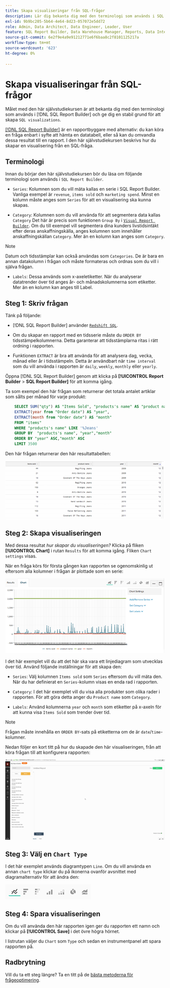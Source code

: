 ```yaml
---
title: Skapa visualiseringar från SQL-frågor
description: Lär dig bekanta dig med den terminologi som används i SQL Report Builder och ge dig en stabil grund för att skapa SQL-visualiseringar.
exl-id: 9b9bc205-5b64-4e64-8d23-057072e5dd72
role: Admin, Data Architect, Data Engineer, Leader, User
feature: SQL Report Builder, Data Warehouse Manager, Reports, Data Integration
source-git-commit: 6e2f9e4a9e91212771e6f6baa8c2f8101125217a
workflow-type: tm+mt
source-wordcount: '623'
ht-degree: 0%

---
```


# Skapa visualiseringar från SQL-frågor

Målet med den här självstudiekursen är att bekanta dig med den terminologi som används i [!DNL SQL Report Builder] och ge dig en stabil grund för att skapa `SQL visualizations`.

[[!DNL SQL Report Builder]](../data-analyst/dev-reports/sql-rpt-bldr.md) är en rapportbyggare med alternativ: du kan köra en fråga enbart i syfte att hämta en datatabell, eller så kan du omvandla dessa resultat till en rapport. I den här självstudiekursen beskrivs hur du skapar en visualisering från en SQL-fråga.

## Terminologi

Innan du börjar den här självstudiekursen bör du läsa om följande terminologi som används i `SQL Report Builder`.

- `Series`: Kolumnen som du vill mäta kallas en serie i SQL Report Builder. Vanliga exempel är `revenue`, `items sold` och `marketing spend`. Minst en kolumn måste anges som `Series` för att en visualisering ska kunna skapas.

- `Category`: Kolumnen som du vill använda för att segmentera data kallas `Category` Det här är precis som funktionen `Group By` i [`Visual Report Builder`](../data-user/reports/ess-rpt-build-visual.md). Om du till exempel vill segmentera dina kunders livstidsintäkt efter deras anskaffningskälla, anges kolumnen som innehåller anskaffningskällan `Category`. Mer än en kolumn kan anges som `Category`.

>[!NOTE]
>
>Datum och tidsstämplar kan också användas som `Categories`. De är bara en annan datakolumn i frågan och måste formateras och ordnas som du vill i själva frågan.

- `Labels`: Dessa används som x-axeletiketter. När du analyserar datatrender över tid anges år- och månadskolumnerna som etiketter. Mer än en kolumn kan anges till Label.

## Steg 1: Skriv frågan

Tänk på följande:

- [!DNL SQL Report Builder] använder [`Redshift SQL`](https://docs.aws.amazon.com/redshift/latest/dg/c_redshift-and-postgres-sql.html).

- Om du skapar en rapport med en tidsserie måste du `ORDER BY` tidsstämpelkolumnerna. Detta garanterar att tidsstämplarna ritas i rätt ordning i rapporten.

- Funktionen `EXTRACT` är bra att använda för att analysera dag, vecka, månad eller år i tidsstämpeln. Detta är användbart när `time interval` som du vill använda i rapporten är `daily`, `weekly`, `monthly` eller `yearly`.

Öppna [!DNL SQL Report Builder] genom att klicka på **[!UICONTROL Report Builder** > **SQL Report Builder]** för att komma igång.

Ta som exempel den här frågan som returnerar det totala antalet artiklar som sålts per månad för varje produkt:

```sql
    SELECT SUM("qty") AS "Items Sold", "products's name" AS "product name",
    EXTRACT(year from "Order date") AS "year",
    EXTRACT(month from "Order date") AS "month"
    FROM "items"
    WHERE "products's name" LIKE '%Jeans'
    GROUP BY  "products's name", "year","month"
    ORDER BY "year" ASC,"month" ASC
    LIMIT 3500
```

Den här frågan returnerar den här resultattabellen:

![](../assets/SQL_results_table.png)

## Steg 2: Skapa visualiseringen

Med dessa resultat *hur skapar du visualiseringen?* Klicka på fliken **[!UICONTROL Chart]** i rutan `Results` för att komma igång. Fliken `Chart settings` visas.

När en fråga körs för första gången kan rapporten se ogenomskinlig ut eftersom alla kolumner i frågan är plottade som en serie:

![](../assets/SQL_initial_report_results.png)

I det här exemplet vill du att det här ska vara ett linjediagram som utvecklas över tid. Använd följande inställningar för att skapa den:

- `Series`: Välj kolumnen `Items sold` som `Series` eftersom du vill mäta den. När du har definierat en `Series`-kolumn visas en enda rad i rapporten.

- `Category`: I det här exemplet vill du visa alla produkter som olika rader i rapporten. För att göra detta anger du `Product name` som `Category`.

- `Labels`: Använd kolumnerna `year` och `month` som etiketter på x-axeln för att kunna visa `Items Sold` som trender över tid.

>[!NOTE]
>
>Frågan måste innehålla en `ORDER BY`-sats på etiketterna om de är `date`/`time`-kolumner.

Nedan följer en kort titt på hur du skapade den här visualiseringen, från att köra frågan till att konfigurera rapporten:

![](../assets/SQL_report_settings.gif)

## Steg 3: Välj en `Chart Type`

I det här exemplet används diagramtypen `Line`. Om du vill använda en annan `chart type` klickar du på ikonerna ovanför avsnittet med diagramalternativ för att ändra den:

![](../assets/Chart_types.png)

## Steg 4: Spara visualiseringen

Om du vill använda den här rapporten igen ger du rapporten ett namn och klickar på **[!UICONTROL Save]** i det övre högra hörnet.

I listrutan väljer du `Chart` som `Type` och sedan en instrumentpanel att spara rapporten på.

## Radbrytning

Vill du ta ett steg längre? Ta en titt på de [bästa metoderna för frågeoptimering](../best-practices/optimizing-your-sql-queries.md).
